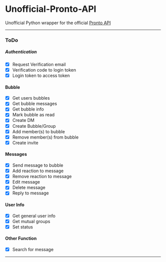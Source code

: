 # Unofficial-Pronto-API

Unofficial Python wrapper for the official [Pronto API](https://developers.pronto.io/docs/pronto-api/f6c46f99eac74-pronto-api)


---- 
### ToDo

##### Authentication
- [x] Request Verification email
- [x] Verification code to login token
- [x] Login token to access token

#### Bubble
- [x] Get users bubbles
- [x] Get bubble messages
- [x] Get bubble info
- [x] Mark bubble as read
- [x] Create DM
- [x] Create Bubble/Group
- [x] Add member(s) to bubble
- [x] Remove member(s) from bubble
- [x] Create invite

#### Messages
- [x] Send message to bubble
- [x] Add reaction to message
- [x] Remove reaction to message
- [x] Edit message
- [x] Delete message
- [x] Reply to message

#### User Info
- [x] Get general user info
- [x] Get mutual groups
- [x] Set status

#### Other Function
- [x] Search for message
----
